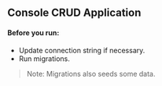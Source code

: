 ## Console CRUD Application ##

#### Before you run: ####
- Update connection string if necessary.
- Run migrations.


> Note: Migrations also seeds some data.
